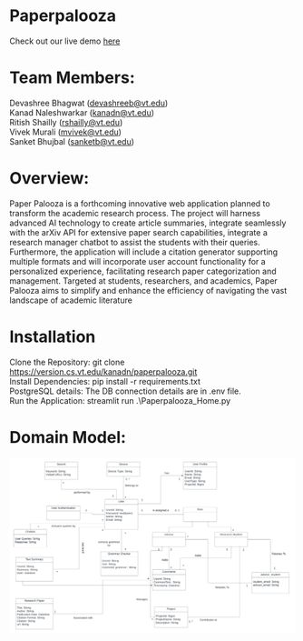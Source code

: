 # Paperpalooza

Check out our live demo [here](https://paperpalooza.discovery.cs.vt.edu/)

# Team Members:
Devashree Bhagwat​ (devashreeb@vt.edu) <br>
Kanad Naleshwarkar​ (kanadn@vt.edu) <br>
Ritish Shailly (rshailly@vt.edu) <br>
Vivek Murali (mvivek@vt.edu) <br>
Sanket Bhujbal (sanketb@vt.edu)

# Overview:
Paper Palooza is a forthcoming innovative web application planned to transform
the academic research process. The project will harness advanced AI technology
to create article summaries, integrate seamlessly with the arXiv API for extensive
paper search capabilities, integrate a research manager chatbot to assist the
students with their queries. Furthermore, the application will include a citation generator
supporting multiple formats and will incorporate user account functionality for a
personalized experience, facilitating research paper categorization and
management. Targeted at students, researchers, and academics, Paper Palooza
aims to simplify and enhance the efficiency of navigating the vast landscape of
academic literature

# Installation
Clone the Repository: git clone https://version.cs.vt.edu/kanadn/paperpalooza.git <br>
Install Dependencies: pip install -r requirements.txt <br>
PostgreSQL details: The DB connection details are in .env file. <br>
Run the Application: streamlit run .\Paperpalooza_Home.py <br>

# Domain Model:
![Domain Model](/images/Domain_Model__1_.png)